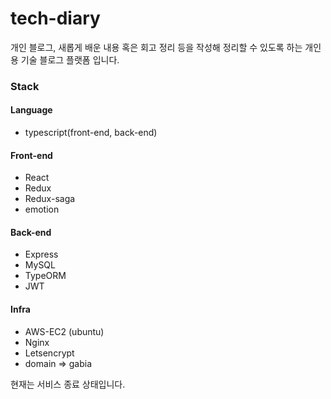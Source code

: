 # tech-diary
개인 블로그, 새롭게 배운 내용 혹은 회고 정리 등을 작성해 정리할 수 있도록 하는 개인용 기술 블로그 플랫폼 입니다.

### Stack

#### Language

- typescript(front-end, back-end)

#### Front-end
- React
- Redux
- Redux-saga
- emotion

#### Back-end
- Express
- MySQL
- TypeORM
- JWT

#### Infra
- AWS-EC2 (ubuntu)
- Nginx
- Letsencrypt
- domain => gabia


현재는 서비스 종료 상태입니다.

